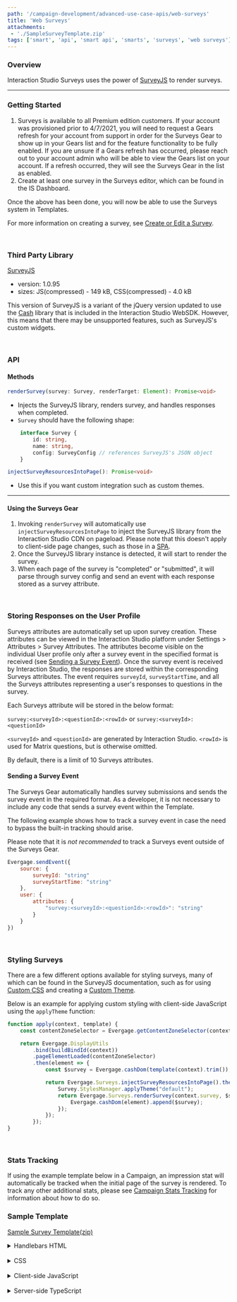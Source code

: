 ```yaml
---
path: '/campaign-development/advanced-use-case-apis/web-surveys'
title: 'Web Surveys'
attachments:
 - './SampleSurveyTemplate.zip'
tags: ['smart', 'api', 'smart api', 'smarts', 'surveys', 'web surveys']
---
```


### Overview

Interaction Studio Surveys uses the power of [SurveyJS](https://surveyjs.io/) to render surveys.

---

### Getting Started

1. Surveys is available to all Premium edition customers. If your account was provisioned prior to 4/7/2021, you will need to request a Gears refresh for your account from support in order for the Surveys Gear to show up in your Gears list and for the feature functionality to be fully enabled. If you are unsure if a Gears refresh has occurred, please reach out to your account admin who will be able to view the Gears list on your account. If a refresh occurred, they will see the Surveys Gear in the list as enabled.
2. Create at least one survey in the Surveys editor, which can be found in the IS Dashboard.

Once the above has been done, you will now be able to use the Surveys system in Templates.

For more information on creating a survey, see [Create or Edit a Survey](https://doc.evergage.com/display/EKB/Create+or+Edit+a+Survey).

<br>

### Third Party Library
[SurveyJS](https://surveyjs.io/)
- version: 1.0.95
- sizes: JS(compressed) - 149 kB, CSS(compressed) - 4.0 kB

This version of SurveyJS is a variant of the jQuery version updated to use the [Cash](https://kenwheeler.github.io/cash/#docs) library that is included in the Interaction Studio WebSDK. However, this means that there may be unsupported features, such as SurveyJS's custom widgets.

<br>

### API
#### Methods
```ts
renderSurvey(survey: Survey, renderTarget: Element): Promise<void>
```
- Injects the SurveyJS library, renders survey, and handles responses when completed.
- `Survey` should have the following shape:
```ts
    interface Survey {
        id: string,
        name: string,
        config: SurveyConfig // references SurveyJS's JSON object
    }
```

```ts
injectSurveyResourcesIntoPage(): Promise<void>
```
- Use this if you want custom integration such as custom themes.

---

#### Using the Surveys Gear

1. Invoking `renderSurvey` will automatically use `injectSurveyResourcesIntoPage` to inject the SurveyJS library from the Interaction Studio CDN on pageload. Please note that this doesn't apply to client-side page changes, such as those in a [SPA](https://developer.mozilla.org/en-US/docs/Glossary/SPA).
2. Once the SurveyJS library instance is detected, it will start to render the survey.
3. When each page of the survey is "completed" or "submitted", it will parse through survey config and send an event with each response stored as a survey attribute.

<br>

### Storing Responses on the User Profile

Surveys attributes are automatically set up upon survey creation. These attributes can be viewed in the Interaction Studio platform under Settings > Attributes > Survey Attributes. The attributes become visible on the individual User profile only after a survey event in the specified format is received (see [Sending a Survey Event](#sending-a-survey-event)). Once the survey event is received by Interaction Studio, the responses are stored within the corresponding Surveys attributes. The event requires `surveyId`, `surveyStartTime`, and all the Surveys attributes representing a user's responses to questions in the survey.

Each Surveys attribute will be stored in the below format:

`survey:<surveyId>:<questionId>:<rowId>` or `survey:<surveyId>:<questionId>`

`<surveyId>` and `<questionId>` are generated by Interaction Studio. `<rowId>` is used for Matrix questions, but is otherwise omitted.

By default, there is a limit of 10 Surveys attributes.

#### Sending a Survey Event

The Surveys Gear automatically handles survey submissions and sends the survey event in the required format. As a developer, it is not necessary to include any code that sends a survey event within the Template.

The following example shows how to track a survey event in case the need to bypass the built-in tracking should arise.

Please note that it is *not recommended* to track a Surveys event outside of the Surveys Gear.

```js
Evergage.sendEvent({
    source: {
        surveyId: "string"
        surveyStartTime: "string"
    },
    user: {
        attributes: {
            "survey:<surveyId>:<questionId>:<rowId>": "string"
        }
    }
})
```

<br>

### Styling Surveys

There are a few different options available for styling surveys, many of which can be found in the SurveyJS documentation, such as for using [Custom CSS](https://surveyjs.io/Examples/Library/?id=survey-customcss&platform=jQuery&theme=bootstrap#content-js) and creating a [Custom Theme](https://surveyjs.io/Examples/Library/?id=custom-theme&platform=jQuery&theme=bootstrap#content-js).

Below is an example for applying custom styling with client-side JavaScript using the `applyTheme` function:
```js
function apply(context, template) {
    const contentZoneSelector = Evergage.getContentZoneSelector(context.contentZone);

    return Evergage.DisplayUtils
        .bind(buildBindId(context))
        .pageElementLoaded(contentZoneSelector)
        .then(element => {
            const $survey = Evergage.cashDom(template(context).trim());

            return Evergage.Surveys.injectSurveyResourcesIntoPage().then(()=>{
                Survey.StylesManager.applyTheme("default");
                return Evergage.Surveys.renderSurvey(context.survey, $survey).then(() => {
                    Evergage.cashDom(element).append($survey);
                });
            });
        });
}

```

<br>

### Stats Tracking
If using the example template below in a Campaign, an impression stat will automatically be tracked when the initial page of the survey is rendered. To track any other additional stats, please see [Campaign Stats Tracking](/campaign-development/web-templates/web-campaign-stats) for information about how to do so.

### Sample Template

<a href="./SampleSurveyTemplate.zip" download="SampleSurveyTemplate.zip">Sample Survey Template(zip)</a>

<details>
<summary>Handlebars HTML</summary>
<p>

```html
{{!--
    Template: Sample Survey Template

    Requirements:
    1) Surveys are available to all Premium edition customers. If your account was provisioned prior to 4/7/2021, you
        will need to request a gears refresh for your account from support in order for the Survey gear to show up in
        your gears list and for the feature functionality to be fully enabled.
    2) Create at least one Survey in the Survey editor, which can be found in the IS Dashboard.

--}}

<div id="evg-surveys" data-evg-campaign-id="{{campaign}}" data-evg-experience-id="{{experience}}"
    data-evg-user-group="{{userGroup}}" aria-label="Survey{{#if survey}} - {{survey.name}}{{/if}}">
</div>

```

</p>
</details>

<br>

<details>
<summary>CSS</summary>
<p>

```css
/* Default Theme */

```

</p>
</details>

<br>

<details>
<summary>Client-side JavaScript</summary>
<p>

```js
(function() {

    /**
     * @function buildBindId
     * @param {Object} context
     * @description Create unique bind ID based on the campaign and experience IDs.
     */
    function buildBindId(context) {
        return `${context.campaign}:${context.experience}`;
    }

    function apply(context, template) {
        const contentZoneSelector = Evergage.getContentZoneSelector(context.contentZone);

        return Evergage.DisplayUtils
            .bind(buildBindId(context))
            .pageElementLoaded(contentZoneSelector)
            .then((element) => {
                const $survey = Evergage.cashDom(template(context).trim());

                return Evergage.Surveys.renderSurvey(context.survey, $survey).then(() => {
                    Evergage.cashDom(element).append($survey);
                });
            });
    }

    function reset(context, template) {
        Evergage.DisplayUtils.unbind(buildBindId(context));
        Evergage.cashDom(`[data-evg-campaign-id="${context.campaign}"][data-evg-experience-id="${context.experience}"]`)
            .remove();
    }

    function control(context) {
        const contentZoneSelector = Evergage.getContentZoneSelector(context.contentZone);
        return Evergage.DisplayUtils
            .bind(buildBindId(context))
            .pageElementLoaded(contentZoneSelector)
            .then((element) => {
                Evergage.cashDom(element).attr({
                    "data-evg-campaign-id": context.campaign,
                    "data-evg-experience-id": context.experience,
                    "data-evg-user-group": context.userGroup,
                });
            });
    }

    registerTemplate({
        apply: apply,
        reset: reset,
        control: control
    });

})();

```

</p>
</details>

<br>

<details>
<summary>Server-side TypeScript</summary>
<p>

```ts
import { SurveyReference, SurveyReferenceLookup } from "surveys";

export class SurveyTemplate implements CampaignTemplateComponent {

    @title("Survey Selector")
    @lookupOptions(() => new SurveyReferenceLookup())
    surveyReference: SurveyReference;

    run(context: CampaignComponentContext) {
        const survey = context.services.surveys.getSurvey(this.surveyReference.id);
        return {
            survey: survey
        }
    }
}

```

</p>
</details>
